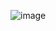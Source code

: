  ![image](https://github.com/BigBigOcean/FengHeCards/blob/master/%E6%B5%B7%E6%8A%A5%E5%9B%BE%E7%89%87/%E5%B0%B1%E8%BF%99%E4%B8%80%E5%88%BB%EF%BC%8C%E8%AF%B4%E5%A5%BD%E9%83%BD%E7%A9%BF%E5%B0%8F%E7%99%BD%E9%9E%8B%EF%BC%8C%E4%BD%A0%E4%BB%AC%E5%8D%B4%E7%A9%BF%E4%BA%86%E6%83%85%E4%BE%A3%E9%9E%8B.jpg)
